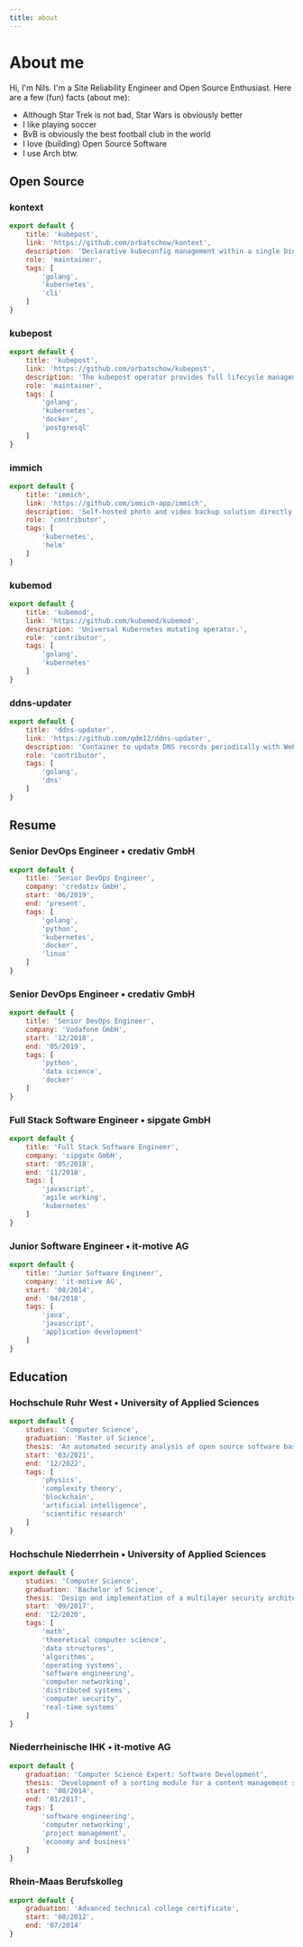 ```yaml
---
title: about
---
```


# About me

Hi, I'm Nils. I'm a Site Reliability Engineer and Open Source Enthusiast. Here 
are a few (fun) facts (about me):

- Although Star Trek is not bad, Star Wars is obviously better
- I like playing soccer
- BvB is obviously the best football club in the world
- I love (building) Open Source Software
- I use Arch btw.

## <a>Open Source</a>

### <span class="underline">kontext</span>
```javascript
export default {
    title: 'kubepost',
    link: 'https://github.com/orbatschow/kontext',
    description: 'Declarative kubeconfig management within a single binary.',
    role: 'maintainer',
    tags: [
        'golang',
        'kubernetes',
        'cli'
    ]
}
```

### <span class="underline">kubepost</span>
```javascript
export default {
    title: 'kubepost',
    link: 'https://github.com/orbatschow/kubepost',
    description: 'The kubepost operator provides full lifecycle management for PostgreSQL objects.',
    role: 'maintainer',
    tags: [
        'golang',
        'kubernetes',
        'docker',
        'postgresql'
    ]
}
```

### <span class="underline">immich</span>
```javascript
export default {
    title: 'immich',
    link: 'https://github.com/immich-app/immich',
    description: 'Self-hosted photo and video backup solution directly from your mobile phone.',
    role: 'contributor',
    tags: [
        'kubernetes',
        'helm'
    ]
}
```

### <span class="underline">kubemod</span>
```javascript
export default {
    title: 'kubemod',
    link: 'https://github.com/kubemod/kubemod',
    description: 'Universal Kubernetes mutating operator.',
    role: 'contributor',
    tags: [
        'golang',
        'kubernetes'
    ]
}
```

### <span class="underline">ddns-updater</span>
```javascript
export default {
    title: 'ddns-updater',
    link: 'https://github.com/qdm12/ddns-updater',
    description: 'Container to update DNS records periodically with WebUI for many DNS providers.',
    role: 'contributor',
    tags: [
        'golang',
        'dns'
    ]
}
```

## <a>Resume</a>

### <span class="underline">Senior DevOps Engineer • credativ GmbH</span>
```javascript
export default {
    title: 'Senior DevOps Engineer',
    company: 'credativ GmbH',
    start: '06/2019',
    end: 'present',
    tags: [
        'golang',
        'python',
        'kubernetes',
        'docker',
        'linux'
    ]
}
```

### <span class="underline">Senior DevOps Engineer • credativ GmbH</span>
```javascript
export default {
    title: 'Senior DevOps Engineer',
    company: 'Vodafone GmbH',
    start: '12/2018',
    end: '05/2019',
    tags: [
        'python',
        'data science',
        'docker'
    ]
}
```

### <span class="underline">Full Stack Software Engineer • sipgate GmbH</span>
```javascript
export default {
    title: 'Full Stack Software Engineer',
    company: 'sipgate GmbH',
    start: '05/2018',
    end: '11/2018',
    tags: [
        'javascript',
        'agile working',
        'kubernetes'
    ]
}
```

### <span class="underline">Junior Software Engineer • it-motive AG</span>
```javascript
export default {
    title: 'Junior Software Engineer',
    company: 'it-motive AG',
    start: '08/2014',
    end: '04/2018',
    tags: [
        'java',
        'javascript',
        'application development'
    ]
}
```

## <a>Education</a>

### <span class="underline">Hochschule Ruhr West • University of Applied Sciences</span>
```javascript
export default {
    studies: 'Computer Science',
    graduation: 'Master of Science',
    thesis: 'An automated security analysis of open source software based on Kubernetes',
    start: '03/2021',
    end: '12/2022',
    tags: [
        'physics',
        'complexity theory',
        'blockchain',
        'artificial intelligence',
        'scientific research'
    ]
}
```

### <span class="underline">Hochschule Niederrhein • University of Applied Sciences</span>
```javascript
export default {
    studies: 'Computer Science',
    graduation: 'Bachelor of Science',
    thesis: 'Design and implementation of a multilayer security architecture for Kubernetes',
    start: '09/2017',
    end: '12/2020',
    tags: [
        'math',
        'theoretical computer science',
        'data structures',
        'algorithms',
        'operating systems',
        'software engineering',
        'computer networking',
        'distributed systems',
        'computer security',
        'real-time systems'
    ]
}
```

### <span class="underline">Niederrheinische IHK • it-motive AG</span>
```javascript
export default {
    graduation: 'Computer Science Expert: Software Development',
    thesis: 'Development of a sorting module for a content management system.',
    start: '08/2014',
    end: '01/2017',
    tags: [
        'software engineering',
        'computer networking',
        'project management',
        'economy and business'
    ]
}
```

### <span class="underline">Rhein-Maas Berufskolleg</span>
```javascript
export default {
    graduation: 'Advanced technical college certificate',
    start: '08/2012',
    end: '07/2014'
}
```
